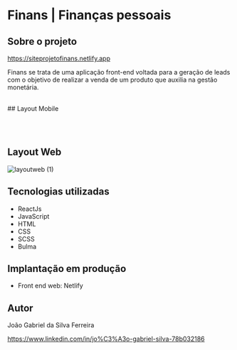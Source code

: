 # Finans | Finanças pessoais

## Sobre o projeto

https://siteprojetofinans.netlify.app

Finans se trata de uma aplicação front-end voltada para a geração de leads com o objetivo de realizar a venda de um produto que auxilia na gestão monetária.

<br> 
## Layout Mobile


<br> <br>

## Layout Web
![layoutweb (1)](https://user-images.githubusercontent.com/88870257/168722224-e1d80035-e2a4-4b69-ace2-be1dbb2d0078.png)



## Tecnologias utilizadas

<ul>
    <li>ReactJs</li>
    <li>JavaScript</li>
    <li>HTML</li>
    <li>CSS</li>
    <li>SCSS</li>
    <li>Bulma</li>
</ul>


## Implantação em produção
* Front end web: Netlify

## Autor
João Gabriel da Silva Ferreira

https://www.linkedin.com/in/jo%C3%A3o-gabriel-silva-78b032186
